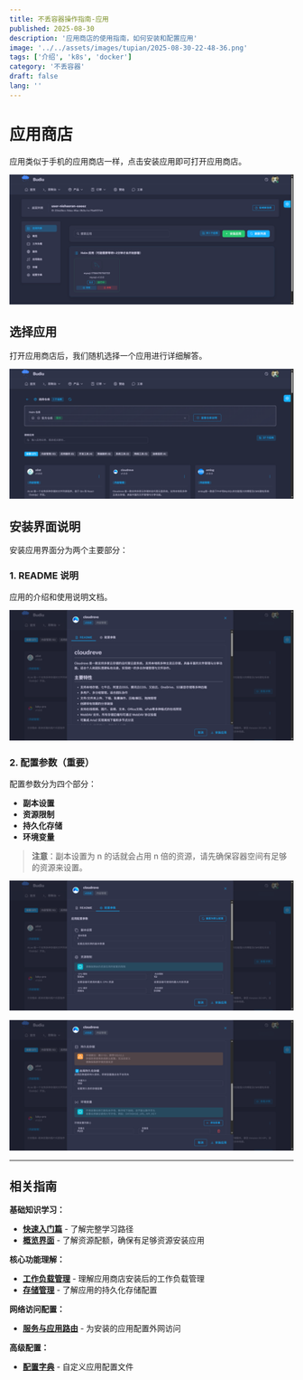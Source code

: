 ```yaml
---
title: 不丢容器操作指南-应用
published: 2025-08-30
description: '应用商店的使用指南，如何安装和配置应用'
image: '../../assets/images/tupian/2025-08-30-22-48-36.png'
tags: ['介绍', 'k8s', 'docker']
category: '不丢容器'
draft: false 
lang: ''
---
```


# 应用商店

应用类似于手机的应用商店一样，点击安装应用即可打开应用商店。

![应用商店入口](../../assets/images/tupian/2025-08-30-22-48-36.png)

## 选择应用

打开应用商店后，我们随机选择一个应用进行详细解答。

![应用商店界面](../../assets/images/tupian/2025-08-30-22-49-40.png)

## 安装界面说明

安装应用界面分为两个主要部分：

### 1. README 说明

应用的介绍和使用说明文档。

![README 界面](../../assets/images/tupian/2025-08-30-22-50-28.png)

### 2. 配置参数（重要）

配置参数分为四个部分：

- **副本设置**
- **资源限制**
- **持久化存储**
- **环境变量**

> **注意**：副本设置为 n 的话就会占用 n 倍的资源，请先确保容器空间有足够的资源来设置。

![配置参数界面1](../../assets/images/tupian/2025-08-30-22-50-50.png)

![配置参数界面2](../../assets/images/tupian/2025-08-30-22-51-04.png)

---

## 相关指南

**基础知识学习：**
- **[快速入门篇](/posts/不丢容器操作指南-快速入门篇/)** - 了解完整学习路径
- **[概览界面](/posts/不丢容器操作指南-概览/)** - 了解资源配额，确保有足够资源安装应用

**核心功能理解：**
- **[工作负载管理](/posts/不丢容器操作指南-工作负载/)** - 理解应用商店安装后的工作负载管理
- **[存储管理](/posts/不丢容器操作指南-存储/)** - 了解应用的持久化存储配置

**网络访问配置：**
- **[服务与应用路由](/posts/不丢容器操作指南-服务与应用路由/)** - 为安装的应用配置外网访问

**高级配置：**
- **[配置字典](/posts/不丢容器操作指南-配置字典/)** - 自定义应用配置文件